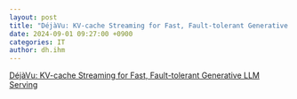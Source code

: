 ```yaml
---
layout: post
title: "DéjàVu: KV-cache Streaming for Fast, Fault-tolerant Generative LLM Serving"
date: 2024-09-01 09:27:00 +0900
categories: IT
author: dh.ihm
---
```


[DéjàVu: KV-cache Streaming for Fast, Fault-tolerant Generative LLM Serving](https://arxiv.org/abs/2403.01876)

